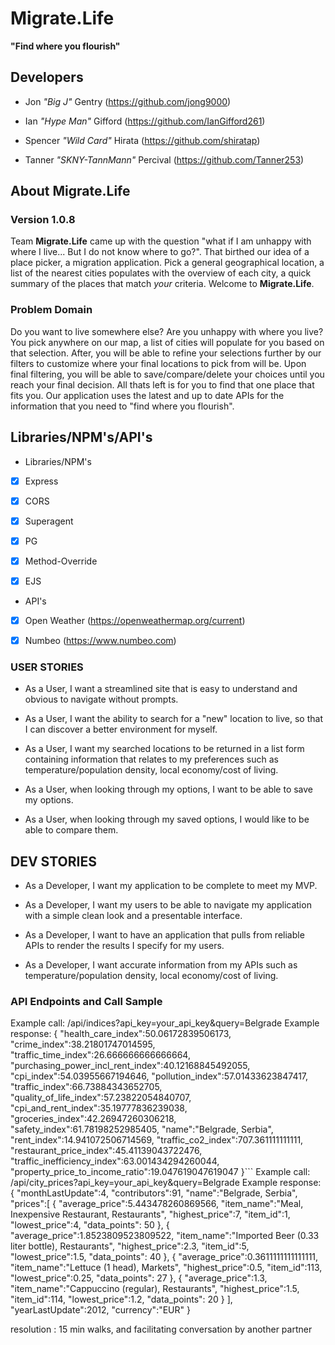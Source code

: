 # Migrate.Life #

**"Find where you flourish"**

## Developers ##

- Jon *"Big J"* Gentry (https://github.com/jong9000)

- Ian *"Hype Man"* Gifford (https://github.com/IanGifford261)

- Spencer *"Wild Card"* Hirata (https://github.com/shiratap)

- Tanner *"SKNY-TannMann"* Percival (https://github.com/Tanner253)

## About Migrate.Life ##
### Version 1.0.8 ###

Team **Migrate.Life** came up with the question "what if I am unhappy with where I live... But I do not know where to go?". That birthed our idea of a place picker, a migration application. Pick a general geographical location, a list of the nearest cities populates with the overview of each city, a quick summary of the places that match *your* criteria. Welcome to **Migrate.Life**.

### Problem Domain ###

Do you want to live somewhere else? Are you unhappy with where you live? You pick anywhere on our map, a list of cities will populate for you based on that selection. After, you will be able to refine your selections further by our filters to customize where your final locations to pick from will be. Upon final filtering, you will be able to save/compare/delete your choices until you reach your final decision. All thats left is for you to find that one place that fits you. Our application uses the latest and up to date APIs for the information that you need to "find where you flourish".

## Libraries/NPM's/API's
- Libraries/NPM's
- [x] Express

- [x] CORS

- [x] Superagent

- [x] PG

- [x] Method-Override

- [x] EJS

- API's
- [x] Open Weather (https://openweathermap.org/current)

- [x] Numbeo (https://www.numbeo.com)



### USER STORIES ###

- As a User, I want a streamlined site that is easy to understand and obvious to navigate without prompts.

- As a User, I want the ability to search for a "new" location to live, so that I can discover a better environment for myself.

- As a User, I want my searched locations to be returned in a list form containing information that relates to my preferences such as temperature/population density, local economy/cost of living.

- As a User, when looking through my options, I want to be able to save my options.

- As a User, when looking through my saved options, I would like to be able to compare them.

## DEV STORIES ##

- As a Developer, I want my application to be complete to meet my MVP.

- As a Developer, I want my users to be able to navigate my application with a simple clean look and a presentable interface.

- As a Developer, I want to have an application that pulls from reliable APIs to render the results I specify for my users.

- As a Developer, I want accurate information from my APIs such as temperature/population density, local economy/cost of living.

### API Endpoints and Call Sample ###

Example call:
/api/indices?api_key=your_api_key&query=Belgrade
Example response:
{
   "health_care_index":50.06172839506173,
   "crime_index":38.21801747014595,
   "traffic_time_index":26.666666666666664,
   "purchasing_power_incl_rent_index":40.12168845492055,
   "cpi_index":54.03955667194646,
   "pollution_index":57.01433623847417,
   "traffic_index":66.73884343652705,
   "quality_of_life_index":57.23822054840707,
   "cpi_and_rent_index":35.19777836239038,
   "groceries_index":42.26947260306218,
   "safety_index":61.78198252985405,
   "name":"Belgrade, Serbia",
   "rent_index":14.941072506714569,
   "traffic_co2_index":707.361111111111,
   "restaurant_price_index":45.41139043722476,
   "traffic_inefficiency_index":63.001434294260044,
   "property_price_to_income_ratio":19.047619047619047
}```
Example call:
/api/city_prices?api_key=your_api_key&query=Belgrade
Example response:
{
  "monthLastUpdate":4,
  "contributors":91,
  "name":"Belgrade, Serbia",
  "prices":[
     {
        "average_price":5.443478260869566,
        "item_name":"Meal, Inexpensive Restaurant, Restaurants",
        "highest_price":7,
        "item_id":1,
        "lowest_price":4,
        "data_points": 50
     },
     {
        "average_price":1.8523809523809522,
        "item_name":"Imported Beer (0.33 liter bottle), Restaurants",
        "highest_price":2.3,
        "item_id":5,
        "lowest_price":1.5,
        "data_points": 40
     },
     {
        "average_price":0.3611111111111111,
        "item_name":"Lettuce (1 head), Markets",
        "highest_price":0.5,
        "item_id":113,
        "lowest_price":0.25,
        "data_points": 27
     },
     {
        "average_price":1.3,
        "item_name":"Cappuccino (regular), Restaurants",
        "highest_price":1.5,
        "item_id":114,
        "lowest_price":1.2,
        "data_points": 20
     }
  ],
  "yearLastUpdate":2012,
  "currency":"EUR"
}

resolution : 15 min walks, and facilitating conversation by another partner  